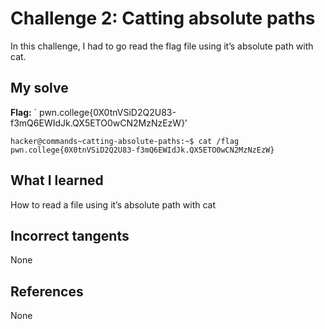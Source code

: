 # Challenge 2: Catting absolute paths
In this challenge, I had to go read the flag file using it’s absolute path with cat.

## My solve
**Flag:** ` pwn.college{0X0tnVSiD2Q2U83-f3mQ6EWIdJk.QX5ETO0wCN2MzNzEzW}’


```
hacker@commands~catting-absolute-paths:~$ cat /flag
pwn.college{0X0tnVSiD2Q2U83-f3mQ6EWIdJk.QX5ETO0wCN2MzNzEzW}
```

## What I learned
How to read a file using it’s absolute path with cat


## Incorrect tangents
None

## References
None
